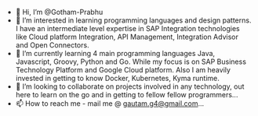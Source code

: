 - 👋 Hi, I’m @Gotham-Prabhu
- 👀 I’m interested in learning programming languages and design patterns. I have an intermediate level expertise in SAP Integration technologies like Cloud platform Integration, API Management, Integration Advisor and Open Connectors.
- 🌱 I’m currently learning 4 main programming languages Java, Javascript, Groovy, Python and Go. While my focus is on SAP Business Technology Platform and Google Cloud platform. Also I am heavily invested in getting to know Docker, Kubernetes, Kyma runtime.
- 💞️ I’m looking to collaborate on projects involved in any technology, out here to learn on the go and in getting to fellow fellow programmers...
- 📫 How to reach me - mail me @ gautam.g4@gmail.com...

<!---
Gotham-Prabhu/Gotham-Prabhu is a ✨ special ✨ repository because its `README.md` (this file) appears on your GitHub profile.
You can click the Preview link to take a look at your changes.
--->

